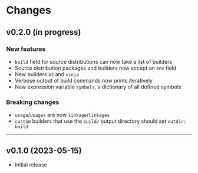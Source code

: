 # Changes

## v0.2.0 (in progress)

### New features
- `build` field for source distributions can now take a list of builders
- Source distribution packages and builders now accept an `env` field
- New builders `b2` and `ninja`
- Verbose output of build commands now prints iteratively
- New expression variable `symbols`, a dictionary of all defined symbols

### Breaking changes
- `usage`/`usages` are now `linkage`/`linkages`
- `custom` builders that use the `build/` output directory should set
  `outdir: build`

---

## v0.1.0 (2023-05-15)

- Initial release
